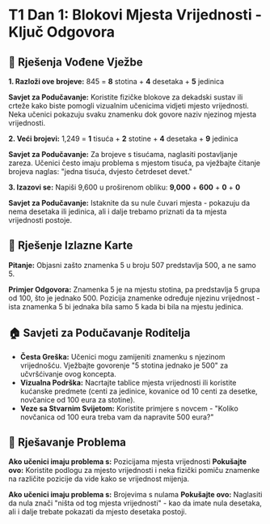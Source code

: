 # T1 Dan 1: Blokovi Mjesta Vrijednosti - Ključ Odgovora

## 📝 Rješenja Vođene Vježbe

**1. Razloži ove brojeve:** 
845 = **8** stotina + **4** desetaka + **5** jedinica

**Savjet za Podučavanje:** Koristite fizičke blokove za dekadski sustav ili crteže kako biste pomogli vizualnim učenicima vidjeti mjesto vrijednosti. Neka učenici pokazuju svaku znamenku dok govore naziv njezinog mjesta vrijednosti.

**2. Veći brojevi:**
1,249 = **1** tisuća + **2** stotine + **4** desetaka + **9** jedinica

**Savjet za Podučavanje:** Za brojeve s tisućama, naglasiti postavljanje zareza. Učenici često imaju problema s mjestom tisuća, pa vježbajte čitanje brojeva naglas: "jedna tisuća, dvjesto četrdeset devet."

**3. Izazovi se:**
Napiši 9,600 u proširenom obliku: **9,000** + **600** + **0** + **0**

**Savjet za Podučavanje:** Istaknite da su nule čuvari mjesta - pokazuju da nema desetaka ili jedinica, ali i dalje trebamo priznati da ta mjesta vrijednosti postoje.

## 🎯 Rješenje Izlazne Karte

**Pitanje:** Objasni zašto znamenka 5 u broju 507 predstavlja 500, a ne samo 5.

**Primjer Odgovora:** Znamenka 5 je na mjestu stotina, pa predstavlja 5 grupa od 100, što je jednako 500. Pozicija znamenke određuje njezinu vrijednost - ista znamenka 5 bi jednaka bila samo 5 kada bi bila na mjestu jedinica.

## 🏠 Savjeti za Podučavanje Roditelja

- **Česta Greška:** Učenici mogu zamijeniti znamenku s njezinom vrijednošću. Vježbajte govorenje "5 stotina jednako je 500" za učvršćivanje ovog koncepta.
- **Vizualna Podrška:** Nacrtajte tablice mjesta vrijednosti ili koristite kućanske predmete (centi za jedinice, kovanice od 10 centi za desetke, novčanice od 100 eura za stotine).
- **Veze sa Stvarnim Svijetom:** Koristite primjere s novcem - "Koliko novčanica od 100 eura treba vam da napravite 500 eura?"

## 🔧 Rješavanje Problema

**Ako učenici imaju problema s:** Pozicijama mjesta vrijednosti
**Pokušajte ovo:** Koristite podlogu za mjesto vrijednosti i neka fizički pomiču znamenke na različite pozicije da vide kako se vrijednost mijenja.

**Ako učenici imaju problema s:** Brojevima s nulama
**Pokušajte ovo:** Naglasiti da nula znači "ništa od tog mjesta vrijednosti" - kao da imate nula desetaka, ali i dalje trebate pokazati da mjesto desetaka postoji.